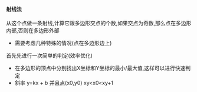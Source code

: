#### 射线法

从这个点做一条射线,计算它跟多边形交点的个数,如果交点为奇数,那么点在多边形内部,否则在多边形外部

* 需要考虑几种特殊的情况(点在多边形边上)





首先先进行一次简单的判定(效率优化)

* 在多边形的顶点中分别找出X坐标和Y坐标的最小/最大值,这样可以进行快速判定
* 斜率 y=kx + b  并且点(x0,y0)    xy<x0<xy+1